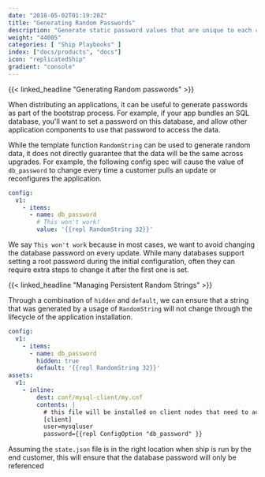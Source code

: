 ```yaml
---
date: "2018-05-02T01:19:20Z"
title: "Generating Random Passwords"
description: "Generate static password values that are unique to each customer's installation"
weight: "44005"
categories: [ "Ship Playbooks" ]
index: ["docs/products", "docs"]
icon: "replicatedShip"
gradient: "console"
---
```


{{< linked_headline "Generating Random passwords" >}}

When distributing an applications, it can be useful to generate passwords as part of the bootstrap process. For example, if your app bundles an SQL database, you'll want to set a password on this database, and allow other application components to use that password to access the data. 

While the template function `RandomString` can be used to generate random data, it does not directly guarantee that the data will be the same across upgrades. For example, the following config spec will cause the value of `db_password` to change every time a customer pulls an update or reconfigures the application. 

```yaml
config:
  v1:
    - items:
      - name: db_password
        # This won't work!
        value: '{{repl RandomString 32}}'
```

We say `This won't work` because in most cases, we want to avoid changing the database password on every update. While many databases support setting a root password during the initial configuration, often they can require extra steps to change it after the first one is set.

{{< linked_headline "Managing Persistent Random Strings" >}}

Through a combination of `hidden` and `default`, we can ensure that a string that was generated by a usage of `RandomString` will not change through the lifecycle of the application installation.

```yaml
config:
  v1:
    - items:
      - name: db_password
        hidden: true
        default: '{{repl RandomString 32}}'
assets:
  v1:
    - inline:
        dest: conf/mysql-client/my.cnf
        contents: |
          # this file will be installed on client nodes that need to access the database
          [client]
          user=mysqluser
          password={{repl ConfigOption "db_password" }}
```

Assuming the `state.json` file is in the right location when ship is run by the end customer, this will ensure that the database password will only be referenced
